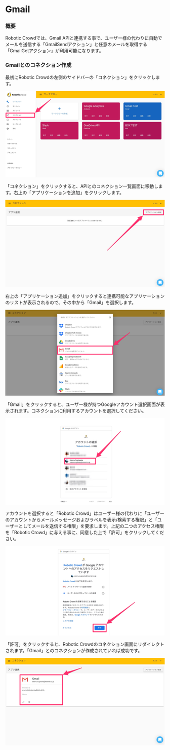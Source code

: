 # Gmail

### 概要

Robotic Crowdでは、Gmail APIと連携する事で、ユーザー様の代わりに自動でメールを送信する「GmailSendアクション」と任意のメールを取得する「GmailGetアクション」が利用可能になります。

###  Gmailとのコネクション作成

最初にRobotic Crowdの左側のサイドバーの「コネクション」をクリックします。

![](../.gitbook/assets/connection_click.png)

「コネクション」をクリックすると、APIとのコネクション一覧画面に移動します。右上の「アプリケーションを追加」をクリックします。

![](../.gitbook/assets/connection_ui.png)

右上の「アプリケーション追加」をクリックすると連携可能なアプリケーションのリストが表示されるので、その中から「Gmail」を選択します。

![](../.gitbook/assets/connection_list.png)

「Gmail」をクリックすると、ユーザー様が持つGoogleアカウント選択画面が表示されます。コネクションに利用するアカウントを選択してください。

![](../.gitbook/assets/google_account.png)

アカウントを選択すると「Robotic Crowd」はユーザー様の代わりに「ユーザーのアカウントからメールメッセージおよびラベルを表示/検索する権限」と「ユーザーとしてメールを送信する権限」を要求します。上記の二つのアクセス権限を「Robotic Crowd」に与える事に、同意した上で「許可」をクリックしてください。

![](../.gitbook/assets/robotic_crowd_integration.png)

「許可」をクリックすると、Robotic Crowdのコネクション画面にリダイレクトされます。「Gmail」とのコネクションが作成されていれば成功です。

![](../.gitbook/assets/set_gmail.png)